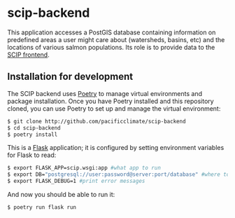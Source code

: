 # scip-backend
This application accesses a PostGIS database containing information on predefined areas a user might care about (watersheds, basins, etc) and the locations of various salmon populations. Its role is to provide data to the [SCIP frontend](https://github.com/pacificclimate/scip-frontend).

## Installation for development

The SCIP backend uses [Poetry](https://python-poetry.org/) to manage virtual environments and package installation. Once you have Poetry installed and this repository cloned, you can use Poetry to set up and manage the virtual environment:

```bash
$ git clone http://github.com/pacificclimate/scip-backend
$ cd scip-backend
$ poetry install
```

This is a [Flask](https://flask.palletsprojects.com/en/2.3.x/) application; it is configured by setting environment variables for Flask to read:

```bash
$ export FLASK_APP=scip.wsgi:app #what app to run
$ export DB="postgresql://user:password@server:port/database" #where to get data
$ export FLASK_DEBUG=1 #print error messages
```

And now you should be able to run it:
```
$ poetry run flask run
```